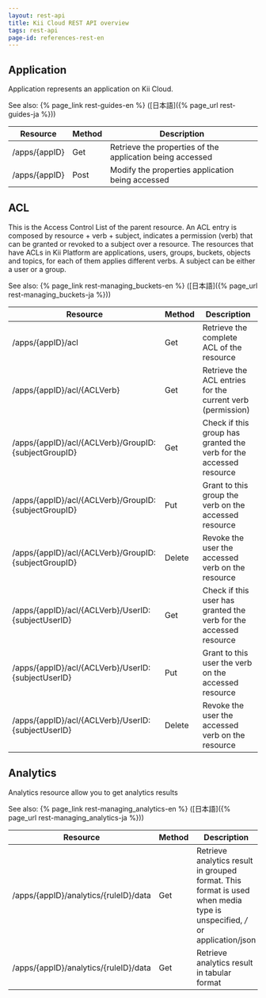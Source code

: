 ```yaml
---
layout: rest-api
title: Kii Cloud REST API overview
tags: rest-api
page-id: references-rest-en
---
```

## Application

Application represents an application on Kii Cloud.

See also: {% page_link rest-guides-en %} ([日本語]({% page_url rest-guides-ja %}))

Resource      |Method |Description
--------------|-------|-----------
/apps/{appID} |Get    |Retrieve the properties of the application being accessed
/apps/{appID} |Post   |Modify the properties application being accessed

## ACL

This is the Access Control List of the parent resource. An ACL entry is composed by resource + verb + subject, indicates a permission (verb) that can be granted or revoked to a subject over a resource. The resources that have ACLs in Kii Platform are applications, users, groups, buckets, objects and topics, for each of them applies different verbs. A subject can be either a user or a group.

See also: {% page_link rest-managing_buckets-en %} ([日本語]({% page_url rest-managing_buckets-ja %}))

Resource                                             |Method   |Description
-----------------------------------------------------|---------|-----------
/apps/{appID}/acl                                    |Get      |Retrieve the complete ACL of the resource
/apps/{appID}/acl/{ACLVerb}                          |Get      |Retrieve the ACL entries for the current verb (permission)
/apps/{appID}/acl/{ACLVerb}/GroupID:{subjectGroupID} |Get      |Check if this group has granted the verb for the accessed resource
/apps/{appID}/acl/{ACLVerb}/GroupID:{subjectGroupID} |Put      |Grant to this group the verb on the accessed resource
/apps/{appID}/acl/{ACLVerb}/GroupID:{subjectGroupID} |Delete   |Revoke the user the accessed verb on the resource
/apps/{appID}/acl/{ACLVerb}/UserID:{subjectUserID}   |Get      |Check if this user has granted the verb for the accessed resource
/apps/{appID}/acl/{ACLVerb}/UserID:{subjectUserID}   |Put      |Grant to this user the verb on the accessed resource
/apps/{appID}/acl/{ACLVerb}/UserID:{subjectUserID}   |Delete   |Revoke the user the accessed verb on the resource

## Analytics

Analytics resource allow you to get analytics results

See also: {% page_link rest-managing_analytics-en %} ([日本語]({% page_url rest-managing_analytics-ja %}))

Resource                              |Method |Description
--------------------------------------|-------|-----------
/apps/{appID}/analytics/{ruleID}/data |Get    |Retrieve analytics result in grouped format. This format is used when media type is unspecified, */* or application/json
/apps/{appID}/analytics/{ruleID}/data |Get    |Retrieve analytics result in tabular format
